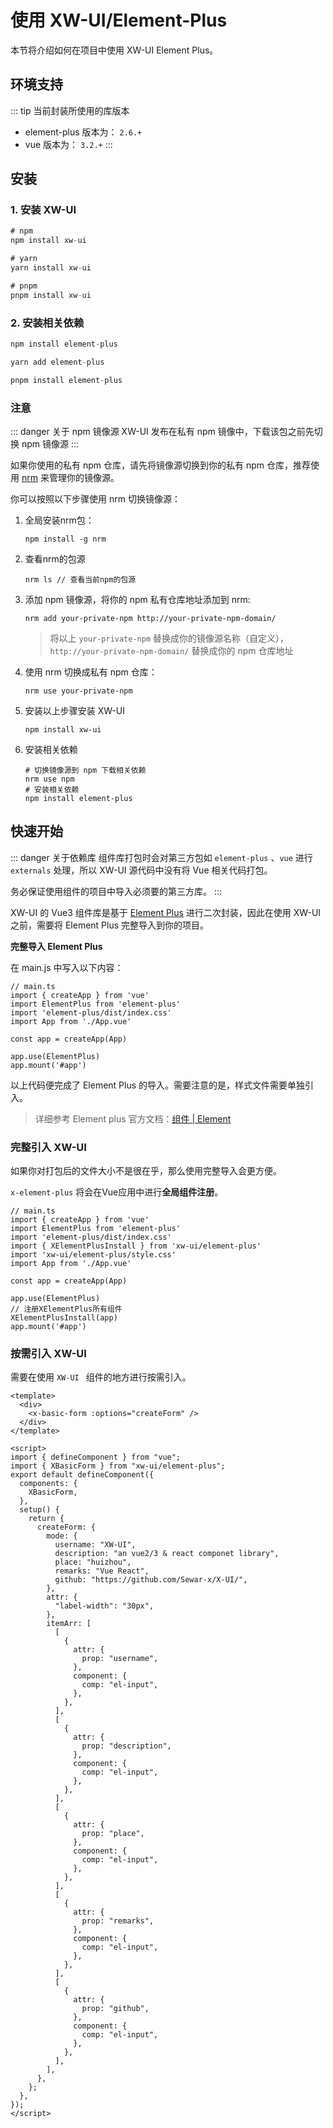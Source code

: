 # 使用 XW-UI/Element-Plus

本节将介绍如何在项目中使用 XW-UI Element Plus。

## 环境支持
::: tip 当前封装所使用的库版本
- element-plus 版本为： `2.6.+`
- vue 版本为： `3.2.+`
:::

## 安装

### 1. 安装 XW-UI

```js [NPM]
# npm
npm install xw-ui
```

```js [Yarn]
# yarn
yarn install xw-ui
```

```js [PNPM]
# pnpm
pnpm install xw-ui
```

### 2. 安装相关依赖

```js [NPM]
npm install element-plus
```

```js [Yarn]
yarn add element-plus
```

```js [PNPM]
pnpm install element-plus
```

### 注意

::: danger 关于 npm 镜像源
XW-UI 发布在私有 npm 镜像中，下载该包之前先切换 npm 镜像源
:::

如果你使用的私有 npm 仓库，请先将镜像源切换到你的私有 npm 仓库，推荐使用 [nrm](https://www.npmjs.com/package/nrm)  来管理你的镜像源。

你可以按照以下步骤使用 nrm 切换镜像源：

1. 全局安装nrm包：

   ```shell
   npm install -g nrm
   ```

2. 查看nrm的包源

   ```shell
   nrm ls // 查看当前npm的包源
   ```

3. 添加 npm 镜像源，将你的 npm 私有仓库地址添加到 nrm:

   ```shell
   nrm add your-private-npm http://your-private-npm-domain/
   ```

   > 将以上 `your-private-npm` 替换成你的镜像源名称（自定义），`http://your-private-npm-domain/` 替换成你的 npm 仓库地址

4. 使用 nrm 切换成私有 npm 仓库：

   ```shell
   nrm use your-private-npm
   ```

5. 安装以上步骤安装 XW-UI

   ```shell
   npm install xw-ui
   ```

6. 安装相关依赖

   ```shell
   # 切换镜像源到 npm 下载相关依赖
   nrm use npm
   # 安装相关依赖
   npm install element-plus
   ```

   

## 快速开始

::: danger 关于依赖库
组件库打包时会对第三方包如 `element-plus` 、`vue` 进行 `externals` 处理，所以 XW-UI 源代码中没有将 Vue 相关代码打包。

务必保证使用组件的项目中导入必须要的第三方库。
:::



XW-UI 的 Vue3 组件库是基于 [Element Plus](https://element-plus.org/zh-CN/guide/quickstart.html) 进行二次封装，因此在使用 XW-UI 之前，需要将 Element Plus 完整导入到你的项目。

**完整导入 Element Plus**

在 main.js 中写入以下内容：

```javascript{3-4,9}
// main.ts
import { createApp } from 'vue'
import ElementPlus from 'element-plus'
import 'element-plus/dist/index.css'
import App from './App.vue'

const app = createApp(App)

app.use(ElementPlus)
app.mount('#app')
```

以上代码便完成了 Element Plus 的导入。需要注意的是，样式文件需要单独引入。

> 详细参考 Element plus 官方文档：[组件 | Element](https://element.eleme.cn/#/zh-CN/component/quickstart)



### 完整引入 XW-UI

如果你对打包后的文件大小不是很在乎，那么使用完整导入会更方便。

`x-element-plus` 将会在Vue应用中进行**全局组件注册**。

```ts{5-6,11-13}
// main.ts
import { createApp } from 'vue'
import ElementPlus from 'element-plus'
import 'element-plus/dist/index.css'
import { XElementPlusInstall } from 'xw-ui/element-plus'
import 'xw-ui/element-plus/style.css'
import App from './App.vue'

const app = createApp(App)

app.use(ElementPlus)
// 注册XElementPlus所有组件
XElementPlusInstall(app)
app.mount('#app')
```



### 按需引入  XW-UI

需要在使用 `XW-UI ` 组件的地方进行按需引入。

```vue{3,9,12}
<template>
  <div>
    <x-basic-form :options="createForm" />
  </div>
</template>

<script>
import { defineComponent } from "vue";
import { XBasicForm } from "xw-ui/element-plus";
export default defineComponent({
  components: {
    XBasicForm,
  },
  setup() {
    return {
      createForm: {
        mode: {
          username: "XW-UI",
          description: "an vue2/3 & react componet library",
          place: "huizhou",
          remarks: "Vue React",
          github: "https://github.com/Sewar-x/X-UI/",
        },
        attr: {
          "label-width": "30px",
        },
        itemArr: [
          [
            {
              attr: {
                prop: "username",
              },
              component: {
                comp: "el-input",
              },
            },
          ],
          [
            {
              attr: {
                prop: "description",
              },
              component: {
                comp: "el-input",
              },
            },
          ],
          [
            {
              attr: {
                prop: "place",
              },
              component: {
                comp: "el-input",
              },
            },
          ],
          [
            {
              attr: {
                prop: "remarks",
              },
              component: {
                comp: "el-input",
              },
            },
          ],
          [
            {
              attr: {
                prop: "github",
              },
              component: {
                comp: "el-input",
              },
            },
          ],
        ],
      },
    };
  },
});
</script>

```

